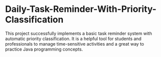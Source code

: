 # Daily-Task-Reminder-With-Priority-Classification
This project successfully implements a basic task reminder system with automatic priority classification. It is a helpful tool for students and professionals to manage time-sensitive activities and a great way to practice Java programming concepts.
